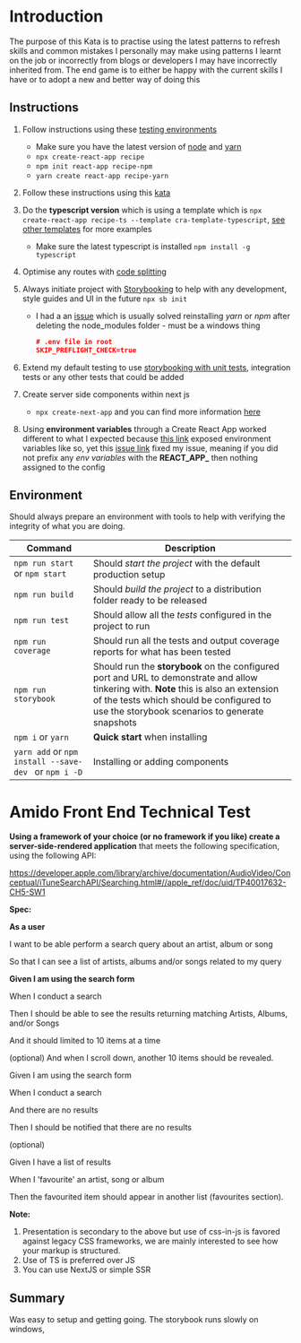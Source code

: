 # Introduction

The purpose of this Kata is to practise using the latest patterns to refresh skills and common mistakes I personally may make using patterns I learnt on the job or incorrectly from blogs or developers I may have incorrectly inherited from. The end game is to either be happy with the current skills I have or to adopt a new and better way of doing this

## Instructions

1. Follow instructions using these [testing environments](https://reactjs.org/docs/testing-environments.html)
    - Make sure you have the latest version of [node](https://nodejs.org/en/) and [yarn](https://classic.yarnpkg.com/en/)
    - `npx create-react-app recipe`
    - `npm init react-app recipe-npm`
    - `yarn create react-app recipe-yarn`
    
2. Follow these instructions using this [kata](https://reactjs.org/docs/testing-recipes.html)

3. Do the **typescript version** which is using a template which is `npx create-react-app recipe-ts --template cra-template-typescript`, [see other templates](https://www.npmjs.com/search?q=cra-template-*&page=0&perPage=20) for more examples

    - Make sure the latest typescript is installed `npm install -g typescript`

4. Optimise any routes with [code splitting](https://reactjs.org/docs/code-splitting.html#route-based-code-splitting)

5. Always initiate project with [Storybooking](https://storybook.js.org/docs/react/get-started/install) to help with any development, style guides and UI in the future `npx sb init`

    - I had a an [issue](https://stackoverflow.com/questions/60964631/create-react-app-requires-a-dependency-babel-loader-8-1-0) which is usually solved reinstalling *yarn* or *npm* after deleting the node_modules folder - must be a windows thing

      ```json
      # .env file in root
      SKIP_PREFLIGHT_CHECK=true
      ```
    
6. Extend my default testing to use [storybooking with unit tests](https://storybook.js.org/docs/react/workflows/testing-with-storybook), integration tests or any other tests that could be added

7. Create server side components within next js

    - `npx create-next-app` and you can find more information [here](https://nextjs.org/docs/api-reference/create-next-app)	
    
8. Using **environment variables** through a Create React App worked different to what I expected because [this link](https://create-react-app.dev/docs/adding-custom-environment-variables/) exposed environment variables like so, yet this [issue link](https://stackoverflow.com/questions/53237293/react-evironment-variables-env-return-undefined) fixed my issue, meaning if you did not prefix any *env variables* with the **REACT_APP_** then nothing assigned to the config

## Environment

Should always prepare an environment with tools to  help with verifying the integrity of what you are doing.

| Command                                               | Description                                                  |
| ----------------------------------------------------- | ------------------------------------------------------------ |
| `npm run start` or `npm start`                        | Should *start the project* with the default production setup |
| `npm run build`                                       | Should *build the project* to a distribution folder ready to be released |
| `npm run test`                                        | Should allow all the *tests* configured in the project to run |
| `npm run coverage`                                    | Should run all the tests and output coverage reports for what has been tested |
| `npm run storybook`                                   | Should run the **storybook** on the configured port and URL to demonstrate and allow tinkering with. **Note** this is also an extension of the tests which should be configured to use the storybook scenarios to generate snapshots |
| `npm i` or `yarn`                                     | **Quick start** when installing                              |
| `yarn add` or `npm install --save-dev ` or `npm i -D` | Installing or adding components                              |



# **Amido Front End Technical Test**



**Using a framework of your choice (or no framework if you like) create a server-side-rendered application** that meets the following specification, using the following API:



https://developer.apple.com/library/archive/documentation/AudioVideo/Conceptual/iTuneSearchAPI/Searching.html#//apple_ref/doc/uid/TP40017632-CH5-SW1



**Spec:**

**As a user**

I want to be able perform a search query about an artist, album or song

So that I can see a list of artists, albums and/or songs related to my query



**Given I am using the search form**

When I conduct a search

Then I should be able to see the results returning matching Artists, Albums, and/or Songs

And it should limited to 10 items at a time

(optional) And when I scroll down, another 10 items should be revealed.



Given I am using the search form

When I conduct a search

And there are no results

Then I should be notified that there are no results



(optional)

Given I have a list of results

When I 'favourite' an artist, song or album

Then the favourited item should appear in another list (favourites section).



**Note:**

1. Presentation is secondary to the above but use of css-in-js is favored against legacy CSS frameworks, we are mainly interested to see how your markup is structured.
2. Use of TS is preferred over JS
3. You can use NextJS or simple SSR

## Summary

Was easy to setup and getting going. The storybook runs slowly on windows, 
